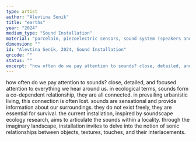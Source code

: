 ```yaml
---
type: artist
author: "Alevtina Senik"
title: "earths"
year: "2024"
medium_type: "Sound Installation"
material: "porcelain, piezoelectric sensors, sound system (speakers and mixer), natural elements"
dimension: ""
id: "Alevtina Senik, 2024, Sound Installation"
qrcode: ""
status: ""
excerpt: "how often do we pay attention to sounds? close, detailed, and focused attention to everything we hear around us. in ecological terms, sounds form a co-dependent relationship, they are all connected. in prevailing urbanistic living, this connection is often lost..."
---
```

how often do we pay attention to sounds? close, detailed, and focused attention to everything we hear around us. in ecological terms, sounds form a co-dependent relationship, they are all connected. in prevailing urbanistic living, this connection is often lost. sounds are sensational and provide information about our surroundings. they do not exist freely, they are essential for survival. the current installation, inspired by soundscape ecology research, aims to articulate the sounds within a locality. through the imaginary landscape, installation invites to delve into the notion of sonic relationships between objects, textures, touches, and their interlacements.
